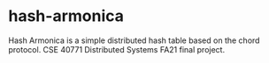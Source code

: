 # hash-armonica
Hash Armonica is a simple distributed hash table based on the chord protocol. CSE 40771 Distributed Systems FA21 final project.
